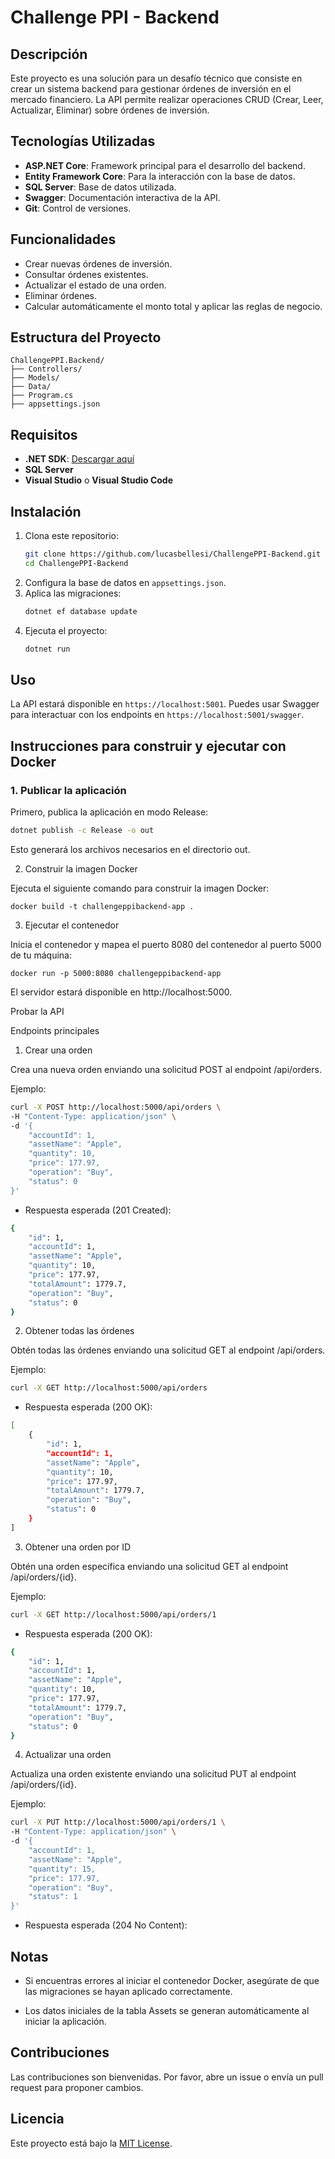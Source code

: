 # Challenge PPI - Backend

## Descripción
Este proyecto es una solución para un desafío técnico que consiste en crear un sistema backend para gestionar órdenes de inversión en el mercado financiero. La API permite realizar operaciones CRUD (Crear, Leer, Actualizar, Eliminar) sobre órdenes de inversión.

## Tecnologías Utilizadas
- **ASP.NET Core**: Framework principal para el desarrollo del backend.
- **Entity Framework Core**: Para la interacción con la base de datos.
- **SQL Server**: Base de datos utilizada.
- **Swagger**: Documentación interactiva de la API.
- **Git**: Control de versiones.

## Funcionalidades
- Crear nuevas órdenes de inversión.
- Consultar órdenes existentes.
- Actualizar el estado de una orden.
- Eliminar órdenes.
- Calcular automáticamente el monto total y aplicar las reglas de negocio.

## Estructura del Proyecto
```
ChallengePPI.Backend/
├── Controllers/
├── Models/
├── Data/
├── Program.cs
├── appsettings.json
```

## Requisitos
- **.NET SDK**: [Descargar aquí](https://dotnet.microsoft.com/download)
- **SQL Server**
- **Visual Studio** o **Visual Studio Code**

## Instalación
1. Clona este repositorio:
   ```bash
   git clone https://github.com/lucasbellesi/ChallengePPI-Backend.git
   cd ChallengePPI-Backend
   ```
2. Configura la base de datos en `appsettings.json`.
3. Aplica las migraciones:
   ```bash
   dotnet ef database update
   ```
4. Ejecuta el proyecto:
   ```bash
   dotnet run
   ```

## Uso
La API estará disponible en `https://localhost:5001`. Puedes usar Swagger para interactuar con los endpoints en `https://localhost:5001/swagger`.

## **Instrucciones para construir y ejecutar con Docker**

### **1. Publicar la aplicación**
Primero, publica la aplicación en modo Release:

```bash
dotnet publish -c Release -o out
```

Esto generará los archivos necesarios en el directorio out.

2. Construir la imagen Docker

Ejecuta el siguiente comando para construir la imagen Docker:

```docker build -t challengeppibackend-app .```

3. Ejecutar el contenedor

Inicia el contenedor y mapea el puerto 8080 del contenedor al puerto 5000 de tu máquina:

```docker run -p 5000:8080 challengeppibackend-app```

El servidor estará disponible en http://localhost:5000.

Probar la API

Endpoints principales

1. Crear una orden

Crea una nueva orden enviando una solicitud POST al endpoint /api/orders.

Ejemplo:

```bash
curl -X POST http://localhost:5000/api/orders \
-H "Content-Type: application/json" \
-d '{
    "accountId": 1,
    "assetName": "Apple",
    "quantity": 10,
    "price": 177.97,
    "operation": "Buy",
    "status": 0
}'
```

- Respuesta esperada (201 Created):

```bash
{
    "id": 1,
    "accountId": 1,
    "assetName": "Apple",
    "quantity": 10,
    "price": 177.97,
    "totalAmount": 1779.7,
    "operation": "Buy",
    "status": 0
}
```

2. Obtener todas las órdenes

Obtén todas las órdenes enviando una solicitud GET al endpoint /api/orders.

Ejemplo:
```bash
curl -X GET http://localhost:5000/api/orders
```

- Respuesta esperada (200 OK):

```bash
[
    {
        "id": 1,
        "accountId": 1,
        "assetName": "Apple",
        "quantity": 10,
        "price": 177.97,
        "totalAmount": 1779.7,
        "operation": "Buy",
        "status": 0
    }
]
```

3. Obtener una orden por ID

Obtén una orden específica enviando una solicitud GET al endpoint /api/orders/{id}.

Ejemplo:
```bash
curl -X GET http://localhost:5000/api/orders/1
```

- Respuesta esperada (200 OK):

```bash
{
    "id": 1,
    "accountId": 1,
    "assetName": "Apple",
    "quantity": 10,
    "price": 177.97,
    "totalAmount": 1779.7,
    "operation": "Buy",
    "status": 0
}
```

4. Actualizar una orden

Actualiza una orden existente enviando una solicitud PUT al endpoint /api/orders/{id}.

Ejemplo:
```bash
curl -X PUT http://localhost:5000/api/orders/1 \
-H "Content-Type: application/json" \
-d '{
    "accountId": 1,
    "assetName": "Apple",
    "quantity": 15,
    "price": 177.97,
    "operation": "Buy",
    "status": 1
}'
```

- Respuesta esperada (204 No Content):

## Notas

- Si encuentras errores al iniciar el contenedor Docker, asegúrate de que las migraciones se hayan aplicado correctamente.

- Los datos iniciales de la tabla Assets se generan automáticamente al iniciar la aplicación.

## Contribuciones
Las contribuciones son bienvenidas. Por favor, abre un issue o envía un pull request para proponer cambios.

## Licencia
Este proyecto está bajo la [MIT License](LICENSE).
